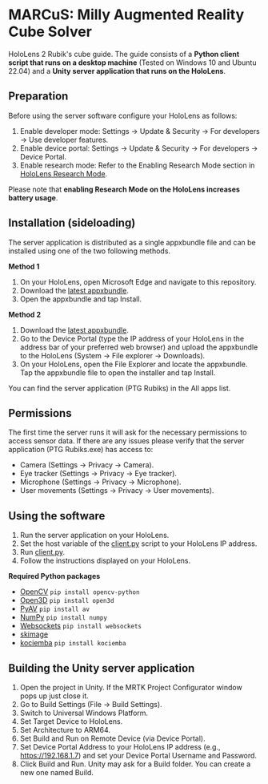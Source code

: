 # MARCuS: Milly Augmented Reality Cube Solver

HoloLens 2 Rubik's cube guide.
The guide consists of a **Python client script that runs on a desktop machine** (Tested on Windows 10 and Ubuntu 22.04) and a **Unity server application that runs on the HoloLens**.

## Preparation

Before using the server software configure your HoloLens as follows:

1. Enable developer mode: Settings -> Update & Security -> For developers -> Use developer features.
2. Enable device portal: Settings -> Update & Security -> For developers -> Device Portal.
3. Enable research mode: Refer to the Enabling Research Mode section in [HoloLens Research Mode](https://docs.microsoft.com/en-us/windows/mixed-reality/develop/advanced-concepts/research-mode).

Please note that **enabling Research Mode on the HoloLens increases battery usage**.

## Installation (sideloading)

The server application is distributed as a single appxbundle file and can be installed using one of the two following methods.

**Method 1**

1. On your HoloLens, open Microsoft Edge and navigate to this repository.
2. Download the [latest appxbundle](https://github.com/jdibenes/marcus/releases).
3. Open the appxbundle and tap Install.

**Method 2**

1. Download the [latest appxbundle](https://github.com/jdibenes/marcus/releases).
2. Go to the Device Portal (type the IP address of your HoloLens in the address bar of your preferred web browser) and upload the appxbundle to the HoloLens (System -> File explorer -> Downloads).
3. On your HoloLens, open the File Explorer and locate the appxbundle. Tap the appxbundle file to open the installer and tap Install.

You can find the server application (PTG Rubiks) in the All apps list.

## Permissions

The first time the server runs it will ask for the necessary permissions to access sensor data. If there are any issues please verify that the server application (PTG Rubiks.exe) has access to:

- Camera (Settings -> Privacy -> Camera).
- Eye tracker (Settings -> Privacy -> Eye tracker).
- Microphone (Settings -> Privacy -> Microphone).
- User movements (Settings -> Privacy -> User movements).

## Using the software

1. Run the server application on your HoloLens.
2. Set the host variable of the [client.py](https://github.com/jdibenes/marcus/blob/main/guide/client.py) script to your HoloLens IP address.
3. Run [client.py](https://github.com/jdibenes/marcus/blob/main/guide/client.py).
4. Follow the instructions displayed on your HoloLens.

**Required Python packages**

- [OpenCV](https://github.com/opencv/opencv-python) `pip install opencv-python`
- [Open3D](http://www.open3d.org/) `pip install open3d`
- [PyAV](https://github.com/PyAV-Org/PyAV) `pip install av`
- [NumPy](https://numpy.org/) `pip install numpy`
- [Websockets](https://github.com/aaugustin/websockets) `pip install websockets`
- [skimage](https://scikit-image.org/docs/stable/install.html)
- [kociemba](https://github.com/muodov/kociemba) `pip install kociemba`

## Building the Unity server application

1. Open the project in Unity. If the MRTK Project Configurator window pops up just close it.
2. Go to Build Settings (File -> Build Settings).
3. Switch to Universal Windows Platform.
4. Set Target Device to HoloLens.
5. Set Architecture to ARM64.
6. Set Build and Run on Remote Device (via Device Portal).
7. Set Device Portal Address to your HoloLens IP address (e.g., https://192.168.1.7) and set your Device Portal Username and Password.
8. Click Build and Run. Unity may ask for a Build folder. You can create a new one named Build.
